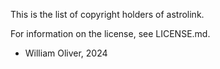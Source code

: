 This is the list of copyright holders of astrolink.

For information on the license, see LICENSE.md.


* William Oliver, 2024
